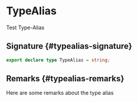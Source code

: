 # TypeAlias

Test Type-Alias

## Signature {#typealias-signature}

```typescript
export declare type TypeAlias = string;
```

## Remarks {#typealias-remarks}

Here are some remarks about the type alias

